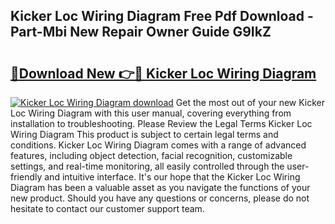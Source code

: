 ## Kicker Loc Wiring Diagram Free Pdf Download - Part-Mbi New Repair Owner Guide G9IkZ

# <h2><a href="http://dflreeq.blite.top/?on=Kicker+Loc+Wiring+Diagram">🔗Download New 👉🔴 Kicker Loc Wiring Diagram</a></h2>

[![Kicker Loc Wiring Diagram download](https://i.imgur.com/lujVjoI.png)](http://dflreeq.blite.top/?on=Kicker+Loc+Wiring+Diagram)
Get the most out of your new Kicker Loc Wiring Diagram with this user manual, covering everything from installation to troubleshooting. Please Review the Legal Terms Kicker Loc Wiring Diagram This product is subject to certain legal terms and conditions. Kicker Loc Wiring Diagram comes with a range of advanced features, including object detection, facial recognition, customizable settings, and real-time monitoring, all easily controlled through the user-friendly and intuitive interface. It's our hope that the Kicker Loc Wiring Diagram has been a valuable asset as you navigate the functions of your new product. Should you have any questions or concerns, please do not hesitate to contact our customer support team.
